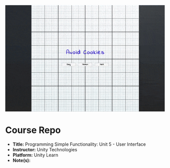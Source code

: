 <div align="center">
  <img alt="Preview" src="./Images/hero.gif" width="800">
</div>

# Course Repo

- **Title:** Programming Simple Functionality: Unit 5 - User Interface
- **Instructor:** Unity Technologies
- **Platform:** Unity Learn
- **Note(s):**
